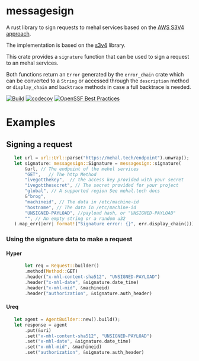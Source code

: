 # messagesign

A rust library to sign requests to mehal services based on the [AWS S3V4 approach](https://docs.aws.amazon.com/AmazonS3/latest/API/sigv4-query-string-auth.html). 
 
The implementation is based on the [s3v4](https://github.com/uv-rust/s3v4) library. 

 This crate provides a `signature` function that can be used to sign a request to an mehal services.

 Both functions return an `Error` generated by the `error_chain` crate which can be 
 converted to a `String` or accessed through the `description` method or `display_chain` 
 and `backtrace` methods in case a full backtrace is needed.

[![Build](https://github.com/mehal-tech/messagesign/actions/workflows/build-test.yaml/badge.svg)](https://github.com/mehal-tech/messagesign/actions/workflows/build-test.yaml)
[![codecov](https://codecov.io/gh/mehal-tech/messagesign/graph/badge.svg?token=S1X67D6K6I)](https://codecov.io/gh/mehal-tech/messagesign)
[![OpenSSF Best Practices](https://www.bestpractices.dev/projects/10183/badge)](https://www.bestpractices.dev/projects/10183)

 # Examples
 
 ## Signing a request
 ```rust
    let url = url::Url::parse("https://mehal.tech/endpoint").unwrap();
    let signature: messagesign::Signature = messagesign::signature(
        &url, // The endpoint of the mehel services
        "GET",   // The http Method  
        "ivegotthekey",  // the access key provided with your secret
        "ivegotthesecret", // The secret provided for your project
        "global", // A supported region See mehal.tech docs
        &"brog",
        "machineid", // The data in /etc/machine-id
        "hostname", // The data in /etc/machine-id
        "UNSIGNED-PAYLOAD", //payload hash, or "UNSIGNED-PAYLOAD"
        "", // An empty string or a random u32
    ).map_err(|err| format!("Signature error: {}", err.display_chain()))?;
``` 
 
 ### Using the signature data to make a request 

 #### Hyper 
 ```rust
        let req = Request::builder()
        .method(Method::GET)
        .header("x-mhl-content-sha512", "UNSIGNED-PAYLOAD")
        .header("x-mhl-date", &signature.date_time)
        .header("x-mhl-mid", &machineid)
        .header("authorization", &signature.auth_header)
 ```
 #### Ureq
 ```rust
    let agent = AgentBuilder::new().build();
    let response = agent
        .put(&uri)
        .set("x-mhl-content-sha512", "UNSIGNED-PAYLOAD")
        .set("x-mhl-date", &signature.date_time)
        .set("x-mhl-mid", &machineid)
        .set("authorization", &signature.auth_header)
 ```